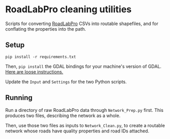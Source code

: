 # RoadLabPro cleaning utilities

Scripts for converting [RoadLabPro](https://github.com/WorldBank-Transport/RoadLab-Pro) CSVs into routable shapefiles, and for conflating the properties into the path.

## Setup

`pip install -r requirements.txt`

Then, `pip install` the GDAL bindings for your machine's version of GDAL. [Here are loose instructions.](https://stackoverflow.com/questions/38630474/error-while-installing-gdal#comment70408136_38630941)

Update the `Input` and `Settings` for the two Python scripts.

## Running

Run a directory of raw RoadLabPro data through `Network_Prep.py` first. This produces two files, describing the network as a whole.

Then, use those two files as inputs to `Network_Clean.py`, to create a routable network whose roads have quality properties and road IDs attached.
